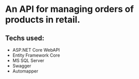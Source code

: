 # An API for managing orders of products in retail.

## Techs used:

- ASP.NET Core WebAPI
- Entity Framework Core
- MS SQL Server
- Swagger
- Automapper